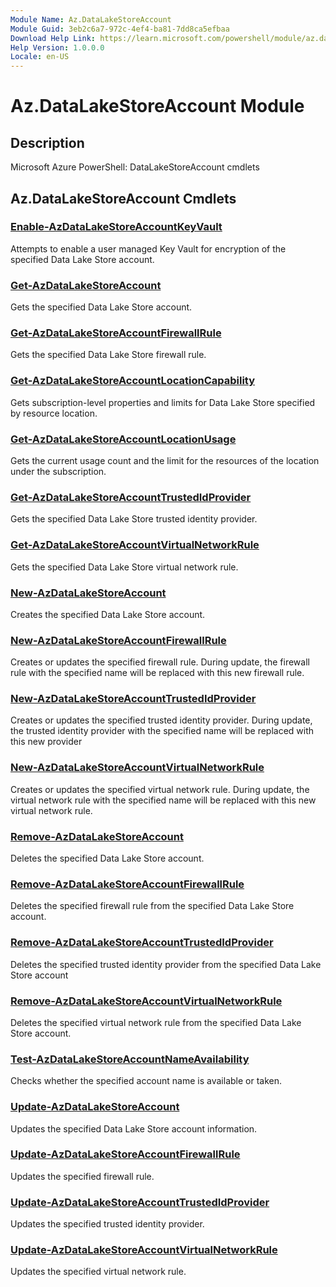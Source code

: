 ```yaml
---
Module Name: Az.DataLakeStoreAccount
Module Guid: 3eb2c6a7-972c-4ef4-ba81-7dd8ca5efbaa
Download Help Link: https://learn.microsoft.com/powershell/module/az.datalakestoreaccount
Help Version: 1.0.0.0
Locale: en-US
---
```


# Az.DataLakeStoreAccount Module
## Description
Microsoft Azure PowerShell: DataLakeStoreAccount cmdlets

## Az.DataLakeStoreAccount Cmdlets
### [Enable-AzDataLakeStoreAccountKeyVault](Enable-AzDataLakeStoreAccountKeyVault.md)
Attempts to enable a user managed Key Vault for encryption of the specified Data Lake Store account.

### [Get-AzDataLakeStoreAccount](Get-AzDataLakeStoreAccount.md)
Gets the specified Data Lake Store account.

### [Get-AzDataLakeStoreAccountFirewallRule](Get-AzDataLakeStoreAccountFirewallRule.md)
Gets the specified Data Lake Store firewall rule.

### [Get-AzDataLakeStoreAccountLocationCapability](Get-AzDataLakeStoreAccountLocationCapability.md)
Gets subscription-level properties and limits for Data Lake Store specified by resource location.

### [Get-AzDataLakeStoreAccountLocationUsage](Get-AzDataLakeStoreAccountLocationUsage.md)
Gets the current usage count and the limit for the resources of the location under the subscription.

### [Get-AzDataLakeStoreAccountTrustedIdProvider](Get-AzDataLakeStoreAccountTrustedIdProvider.md)
Gets the specified Data Lake Store trusted identity provider.

### [Get-AzDataLakeStoreAccountVirtualNetworkRule](Get-AzDataLakeStoreAccountVirtualNetworkRule.md)
Gets the specified Data Lake Store virtual network rule.

### [New-AzDataLakeStoreAccount](New-AzDataLakeStoreAccount.md)
Creates the specified Data Lake Store account.

### [New-AzDataLakeStoreAccountFirewallRule](New-AzDataLakeStoreAccountFirewallRule.md)
Creates or updates the specified firewall rule.
During update, the firewall rule with the specified name will be replaced with this new firewall rule.

### [New-AzDataLakeStoreAccountTrustedIdProvider](New-AzDataLakeStoreAccountTrustedIdProvider.md)
Creates or updates the specified trusted identity provider.
During update, the trusted identity provider with the specified name will be replaced with this new provider

### [New-AzDataLakeStoreAccountVirtualNetworkRule](New-AzDataLakeStoreAccountVirtualNetworkRule.md)
Creates or updates the specified virtual network rule.
During update, the virtual network rule with the specified name will be replaced with this new virtual network rule.

### [Remove-AzDataLakeStoreAccount](Remove-AzDataLakeStoreAccount.md)
Deletes the specified Data Lake Store account.

### [Remove-AzDataLakeStoreAccountFirewallRule](Remove-AzDataLakeStoreAccountFirewallRule.md)
Deletes the specified firewall rule from the specified Data Lake Store account.

### [Remove-AzDataLakeStoreAccountTrustedIdProvider](Remove-AzDataLakeStoreAccountTrustedIdProvider.md)
Deletes the specified trusted identity provider from the specified Data Lake Store account

### [Remove-AzDataLakeStoreAccountVirtualNetworkRule](Remove-AzDataLakeStoreAccountVirtualNetworkRule.md)
Deletes the specified virtual network rule from the specified Data Lake Store account.

### [Test-AzDataLakeStoreAccountNameAvailability](Test-AzDataLakeStoreAccountNameAvailability.md)
Checks whether the specified account name is available or taken.

### [Update-AzDataLakeStoreAccount](Update-AzDataLakeStoreAccount.md)
Updates the specified Data Lake Store account information.

### [Update-AzDataLakeStoreAccountFirewallRule](Update-AzDataLakeStoreAccountFirewallRule.md)
Updates the specified firewall rule.

### [Update-AzDataLakeStoreAccountTrustedIdProvider](Update-AzDataLakeStoreAccountTrustedIdProvider.md)
Updates the specified trusted identity provider.

### [Update-AzDataLakeStoreAccountVirtualNetworkRule](Update-AzDataLakeStoreAccountVirtualNetworkRule.md)
Updates the specified virtual network rule.

